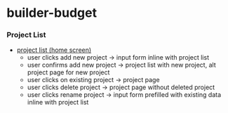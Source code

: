# builder-budget

### Project List

- [project list (home screen)](https://phillpeters.github.io/builder-budger/builder-budget-wireframes/project-list.html)
  - user clicks add new project -> input form inline with project list
  - user confirms add new project -> project list with new project, alt project page for new project
  - user clicks on existing project -> project page
  - user clicks delete project -> project page without deleted project
  - user clicks rename project -> input form prefilled with existing data inline with project list